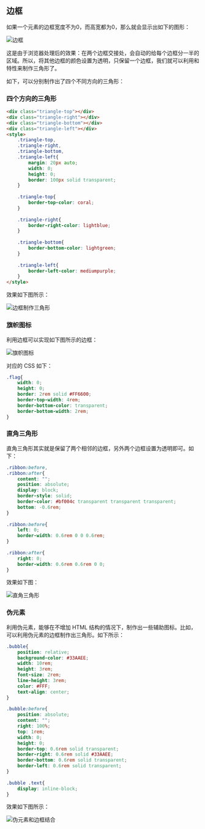 ## 边框
如果一个元素的边框宽度不为0，而高宽都为0，那么就会显示出如下的图形：

![边框](http://cnd.qiniu.lin07ux.cn/markdown/1470481211379.png)

这是由于浏览器处理后的效果：在两个边框交接处，会自动的给每个边框分一半的区域。所以，将其他边框的颜色设置为透明，只保留一个边框，我们就可以利用和特性来制作三角形了。

如下，可以分别制作出了四个不同方向的三角形：

### 四个方向的三角形

```html
<div class="triangle-top"></div>
<div class="triangle-right"></div>
<div class="triangle-bottom"></div>
<div class="triangle-left"></div>
<style>
    .triangle-top,
    .triangle-right,
    .triangle-bottom,
    .triangle-left{
        margin: 20px auto;
        width: 0;
        height: 0;
        border: 100px solid transparent;
    }
    
    .triangle-top{
        border-top-color: coral;
    }
    
    .triangle-right{
        border-right-color: lightblue;
    }
    
    .triangle-bottom{
        border-bottom-color: lightgreen;
    }
    
    .triangle-left{
        border-left-color: mediumpurple;
    }
</style>
```

效果如下图所示：

![边框制作三角形](http://cnd.qiniu.lin07ux.cn/markdown/1470481508651.png)

### 旗帜图标
利用边框可以实现如下图所示的边框：

![旗帜图标](http://cnd.qiniu.lin07ux.cn/markdown/1470481807148.png)

对应的 CSS 如下：

```css
.flag{
    width: 0;
    height: 0;
    border: 2rem solid #FF6600;
    border-top-width: 4rem;
    border-bottom-color: transparent;
    border-bottom-width: 2rem;
}
```

### 直角三角形
直角三角形其实就是保留了两个相邻的边框，另外两个边框设置为透明即可。如下：

```css
.ribbon:before,
.ribbon:after{
    content: "";
    position: absolute;
    display: block;
    border-style: solid;
    border-color: #bf004c transparent transparent transparent;
    bottom: -0.6rem;
}
 
.ribbon:before{
    left: 0;
    border-width: 0.6rem 0 0 0.6rem;
}
 
.ribbon:after{
    right: 0;
    border-width: 0.6rem 0.6rem 0 0;
}
```

效果如下图：

![直角三角形](http://cnd.qiniu.lin07ux.cn/markdown/1470484760525.png)

### 伪元素
利用伪元素，能够在不增加 HTML 结构的情况下，制作出一些辅助图标。比如，可以利用伪元素的边框制作出三角形。如下所示：

```css
.bubble{
    position: relative;
    background-color: #33AAEE;
    width: 10rem;
    height: 3rem;
    font-size: 2rem;
    line-height: 3rem;
    color: #FFF;
    text-align: center;
}
 
.bubble:before{
    position: absolute;
    content: "";
    right: 100%;
    top: 1rem;
    width: 0;
    height: 0;
    border-top: 0.6rem solid transparent;
    border-right: 0.6rem solid #33AAEE;
    border-bottom: 0.6rem solid transparent;
    border-left: 0.6rem solid transparent;
}
 
.bubble .text{
    display: inline-block;
}
```

效果如下图所示：

![伪元素和边框结合](http://cnd.qiniu.lin07ux.cn/markdown/1470481690670.png)

